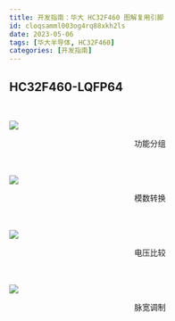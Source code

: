 ```yaml
---
title: 开发指南：华大 HC32F460 图解复用引脚
id: cloqsamml003og4rq88xkh2ls
date: 2023-05-06
tags: [华大半导体, HC32F460]
categories: [开发指南]
---
```


## HC32F460-LQFP64

<br>

![](HC32F460.png)

<center>
功能分组
</center><br><br>

<!-- more -->

![](HC32F460-ADC.png)

<center>
模数转换
</center><br><br>

![](HC32F460-CMP.png)

<center>
电压比较
</center><br><br>

![](HC32F460-PWM.png)

<center>
脉宽调制
</center><br><br>
